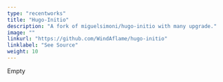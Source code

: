 ```yaml
---
type: "recentworks"
title: "Hugo-Initio"
description: "A fork of miguelsimoni/hugo-initio with many upgrade."
image: ""
linkurl: "https://github.com/WindAflame/hugo-initio"
linklabel: "See Source"
weight: 10
---
```


Empty